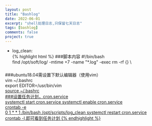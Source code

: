 ```yaml
---
layout: post
title: "Bashlog"
date: 2022-06-01
excerpt: "shell处理日志,只保留七天日志"
tags: [bashlog]
comments: false
project: true
---
```


* log_clean:  
{% highlight html %}
###脚本内容
#!/bin/bash  
find /opt/soft/log/ -mtime +7 -name "*.log" -exec rm -rf {} \
###
###ubuntu18.04需设置下默认编辑器（使用vim）  
vim ~/.bashrc  
export EDITOR=/usr/bin/vim  
<a href="https://user-images.githubusercontent.com/80735002/171380268-76df4779-ead4-40b4-bf7c-c7f7255ab0da.png">
source ~/.bashrc  
###设置任务计划，cron.service    
systemctl start cron.service
systemctl enable cron.service  
crontab -e  
0 1 * * 1 /bin/bash /opt/scripts/log_clean 
systemctl restart cron.service  
crontab -l,即可看到任务计划
<a href="https://user-images.githubusercontent.com/80735002/171380168-7b9d0ac3-4cf1-4765-bc37-cfae86504a56.png">
{% endhighlight %}




    



